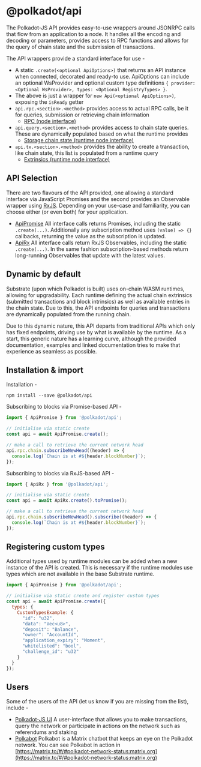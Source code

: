 
@polkadot/api
=============

The Polkadot-JS API provides easy-to-use wrappers around JSONRPC calls that flow from an application to a node. It handles all the encoding and decoding or parameters, provides access to RPC functions and allows for the query of chain state and the submission of transactions.

The API wrappers provide a standard interface for use -

*   A static `.create(<optional ApiOptions>)` that returns an API instance when connected, decorated and ready-to use. ApiOptions can include an optional WsProvider and optional custom type definitions `{ provider: <Optional WsProvider>, types: <Optional RegistryTypes> }`.
*   The above is just a wrapper for `new Api(<optional ApiOptions>)`, exposing the `isReady` getter
*   `api.rpc.<section>.<method>` provides access to actual RPC calls, be it for queries, submission or retrieving chain information
    *   [RPC (node interface)](../METHODS_RPC.md)
*   `api.query.<section>.<method>` provides access to chain state queries. These are dynamically populated based on what the runtime provides
    *   [Storage chain state (runtime node interface)](../METHODS_STORAGE.md)
*   `api.tx.<section>.<method>` provides the ability to create a transaction, like chain state, this list is populated from a runtime query
    *   [Extrinsics (runtime node interface)](../METHODS_EXTRINSICS.md)

API Selection
-------------

There are two flavours of the API provided, one allowing a standard interface via JavaScript Promises and the second provides an Observable wrapper using [RxJS](https://github.com/ReactiveX/rxjs). Depending on your use-case and familiarity, you can choose either (or even both) for your application.

*   [ApiPromise](classes/_promise_index_.apipromise.md) All interface calls returns Promises, including the static `.create(...)`. Additionally any subscription method uses `(value) => {}` callbacks, returning the value as the subscription is updated.
*   [ApiRx](classes/_rx_index_.apirx.md) All interface calls return RxJS Observables, including the static `.create(...)`. In the same fashion subscription-based methods return long-running Observables that update with the latest values.

Dynamic by default
------------------

Substrate (upon which Polkadot is built) uses on-chain WASM runtimes, allowing for upgradability. Each runtime defining the actual chain extrinsics (submitted transactions and block intrinsics) as well as available entries in the chain state. Due to this, the API endpoints for queries and transactions are dynamically populated from the running chain.

Due to this dynamic nature, this API departs from traditional APIs which only has fixed endpoints, driving use by what is available by the runtime. As a start, this generic nature has a learning curve, although the provided documentation, examples and linked documentation tries to make that experience as seamless as possible.

Installation & import
---------------------

Installation -

```
npm install --save @polkadot/api
```

Subscribing to blocks via Promise-based API -

```javascript
import { ApiPromise } from '@polkadot/api';

// initialise via static create
const api = await ApiPromise.create();

// make a call to retrieve the current network head
api.rpc.chain.subscribeNewHead((header) => {
  console.log(`Chain is at #${header.blockNumber}`);
});
```

Subscribing to blocks via RxJS-based API -

```javascript
import { ApiRx } from '@polkadot/api';

// initialise via static create
const api = await ApiRx.create().toPromise();

// make a call to retrieve the current network head
api.rpc.chain.subscribeNewHead().subscribe((header) => {
  console.log(`Chain is at #${header.blockNumber}`);
});
```

Registering custom types
------------------------

Additional types used by runtime modules can be added when a new instance of the API is created. This is necessary if the runtime modules use types which are not available in the base Substrate runtime.

```javascript
import { ApiPromise } from '@polkadot/api';

// initialise via static create and register custom types
const api = await ApiPromise.create({
  types: {
    CustomTypesExample: {
      "id": "u32",
      "data": "Vec<u8>",
      "deposit": "Balance",
      "owner": "AccountId",
      "application_expiry": "Moment",
      "whitelisted": "bool",
      "challenge_id": "u32"
    }
  }
});
```

Users
-----

Some of the users of the API (let us know if you are missing from the list), include -

*   [Polkadot-JS UI](https://github.com/polkadot-js/apps) A user-interface that allows you to make transactions, query the network or participate in actions on the network such as referendums and staking
*   [Polkabot](https://gitlab.com/Polkabot) Polkabot is a Matrix chatbot that keeps an eye on the Polkadot network. You can see Polkabot in action in [https://matrix.to/#/#polkadot-network-status:matrix.org](https://matrix.to/#/#polkadot-network-status:matrix.org)

